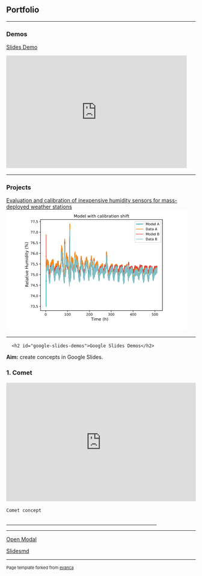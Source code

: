 ## Portfolio

---

### Demos

[Slides Demo](/slides)
<iframe src="https://docs.google.com/presentation/d/e/2PACX-1vRYrD3KATThBXpwXjRKt9EIma3oEOY2Tee_UAfKvcYymHVTeBOYq_ozKOxumxliGFMo6e4d6uQzg2hE/embed?start=true&loop=true&delayms=3000" frameborder="0" width="480" height="299" allowfullscreen="true" mozallowfullscreen="true" webkitallowfullscreen="true"></iframe>

---

### Projects 


[Evaluation and calibration of inexpensive humidity sensors for mass-deployed weather stations](/pdf/Poster-2203272225.pdf)
<a href="/pdf/Poster-2203272225.pdf"><img src="images/RHscreencap.png?raw=true"/></a>

---

<!-- Modal HTML embedded directly into document -->
<div id="ex1" class="modal">
<!--   <section> -->

      <h2 id="google-slides-demos">Google Slides Demos</h2>

<p><strong>Aim:</strong> create concepts in Google Slides.</p>

<h3 id="1-comet">1. Comet</h3>
<div style="position:relative; width:100%; height:0px; padding-bottom:62.5%;">
    <iframe style="position:absolute; left:0; top:0; width:100%; height:100%"
         src="https://docs.google.com/presentation/d/e/2PACX-1vRYrD3KATThBXpwXjRKt9EIma3oEOY2Tee_UAfKvcYymHVTeBOYq_ozKOxumxliGFMo6e4d6uQzg2hE/embed?start=true&amp;loop=true&amp;delayms=3000" frameborder="0" allowfullscreen="true" mozallowfullscreen="true" webkitallowfullscreen="true"></iframe></div>

<p><code class="language-plaintext highlighter-rouge">Comet concept

</code></p>
<hr style="width:400px;text-align:left;margin-left:0">
<hr>


<!--       </section> -->
<!--   <!a href="#" rel="modal:close">Close</a> -->
</div>

<!-- Link to open the modal -->
<p><a href="#ex1" rel="modal:open">Open Modal</a></p>

<a href="slides.md" rel="modal:open">Slidesmd</a>


---
<p style="font-size:11px">Page template forked from <a href="https://github.com/evanca/quick-portfolio">evanca</a></p>
<!-- Remove above link if you don't want to attibute -->

